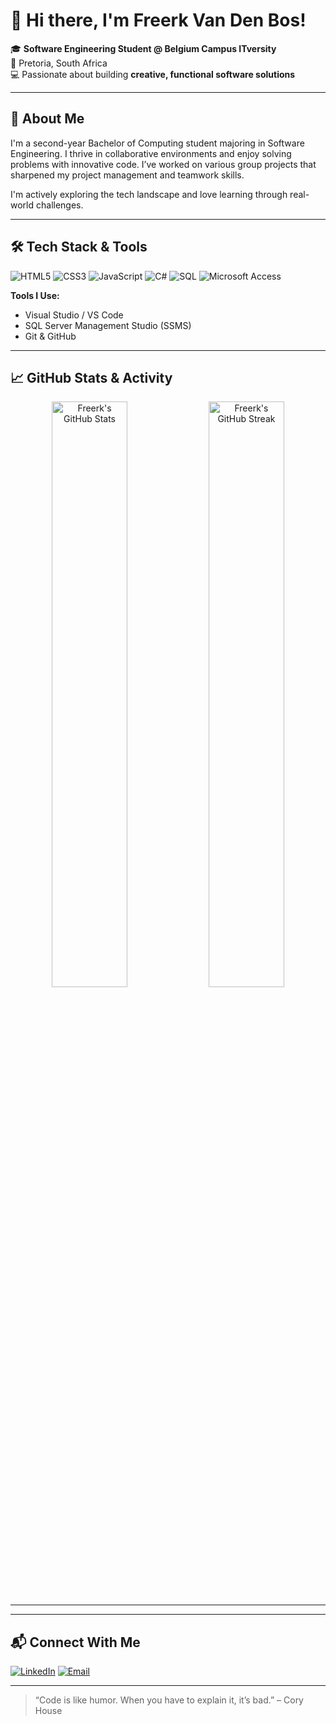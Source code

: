 # 👋 Hi there, I'm Freerk Van Den Bos!

🎓 **Software Engineering Student @ Belgium Campus ITversity**  
📍 Pretoria, South Africa  
💻 Passionate about building **creative, functional software solutions**

---

## 🧠 About Me

I'm a second-year Bachelor of Computing student majoring in Software Engineering. I thrive in collaborative environments and enjoy solving problems with innovative code. I’ve worked on various group projects that sharpened my project management and teamwork skills.

I'm actively exploring the tech landscape and love learning through real-world challenges.

---

## 🛠️ Tech Stack & Tools

![HTML5](https://img.shields.io/badge/-HTML5-E34F26?style=flat&logo=html5&logoColor=white)
![CSS3](https://img.shields.io/badge/-CSS3-1572B6?style=flat&logo=css3)
![JavaScript](https://img.shields.io/badge/-JavaScript-F7DF1E?style=flat&logo=javascript&logoColor=000)
![C#](https://img.shields.io/badge/-C%23-239120?style=flat&logo=c-sharp&logoColor=white)
![SQL](https://img.shields.io/badge/-SQL-4479A1?style=flat&logo=Microsoft-SQL-Server&logoColor=white)
![Microsoft Access](https://img.shields.io/badge/-Access-A4373A?style=flat&logo=microsoft-access&logoColor=white)

**Tools I Use:**
- Visual Studio / VS Code  
- SQL Server Management Studio (SSMS)  
- Git & GitHub  

---

## 📈 GitHub Stats & Activity

<p align="center">
  <img src="https://github-readme-stats.vercel.app/api?username=FreerkvdB&show_icons=true&theme=radical" alt="Freerk's GitHub Stats" width="49%"/>
  <img src="https://github-readme-streak-stats.herokuapp.com?user=FreerkvdB&theme=radical" alt="Freerk's GitHub Streak" width="49%"/>
</p>



---

---

## 📬 Connect With Me

[![LinkedIn](https://img.shields.io/badge/-LinkedIn-0A66C2?style=flat&logo=linkedin&logoColor=white)](https://www.linkedin.com/in/freerk-van-den-bos-390999274/)
[![Email](https://img.shields.io/badge/-Email-D14836?style=flat&logo=gmail&logoColor=white)](mailto:vdbosfreerk@gmail.com)

---

> “Code is like humor. When you have to explain it, it’s bad.” – Cory House

